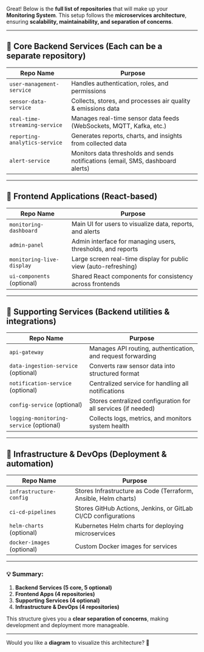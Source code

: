 Great! Below is the **full list of repositories** that will make up your **Monitoring System**. This setup follows the **microservices architecture**, ensuring **scalability, maintainability, and separation of concerns**.

---

## **📌 Core Backend Services** (Each can be a separate repository)

| Repo Name | Purpose |
|-----------|---------|
| `user-management-service` | Handles authentication, roles, and permissions |
| `sensor-data-service` | Collects, stores, and processes air quality & emissions data |
| `real-time-streaming-service` | Manages real-time sensor data feeds (WebSockets, MQTT, Kafka, etc.) |
| `reporting-analytics-service` | Generates reports, charts, and insights from collected data |
| `alert-service` | Monitors data thresholds and sends notifications (email, SMS, dashboard alerts) |

---

## **📌 Frontend Applications** (React-based)

| Repo Name | Purpose |
|-----------|---------|
| `monitoring-dashboard` | Main UI for users to visualize data, reports, and alerts |
| `admin-panel` | Admin interface for managing users, thresholds, and reports |
| `monitoring-live-display` | Large screen real-time display for public view (auto-refreshing) |
| `ui-components` (optional) | Shared React components for consistency across frontends |

---

## **📌 Supporting Services** (Backend utilities & integrations)

| Repo Name | Purpose |
|-----------|---------|
| `api-gateway` | Manages API routing, authentication, and request forwarding |
| `data-ingestion-service` (optional) | Converts raw sensor data into structured format |
| `notification-service` (optional) | Centralized service for handling all notifications |
| `config-service` (optional) | Stores centralized configuration for all services (if needed) |
| `logging-monitoring-service` (optional) | Collects logs, metrics, and monitors system health |

---

## **📌 Infrastructure & DevOps** (Deployment & automation)

| Repo Name | Purpose |
|-----------|---------|
| `infrastructure-config` | Stores Infrastructure as Code (Terraform, Ansible, Helm charts) |
| `ci-cd-pipelines` | Stores GitHub Actions, Jenkins, or GitLab CI/CD configurations |
| `helm-charts` (optional) | Kubernetes Helm charts for deploying microservices |
| `docker-images` (optional) | Custom Docker images for services |

---

### **💡 Summary:**
1. **Backend Services (5 core, 5 optional)**
2. **Frontend Apps (4 repositories)**
3. **Supporting Services (4 optional)**
4. **Infrastructure & DevOps (4 repositories)**

This structure gives you a **clear separation of concerns**, making development and deployment more manageable.

---

Would you like a **diagram** to visualize this architecture? 🚀